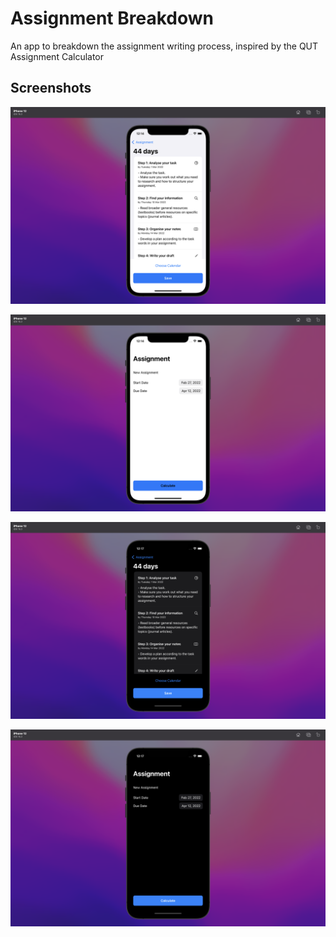 #  Assignment Breakdown

An app to breakdown the assignment writing process, inspired by the QUT Assignment Calculator

## Screenshots

![screenshot_1](./screenshots/screenshot_1.png)

![screenshot_2](./screenshots/screenshot_2.png)

![screenshot_3](./screenshots/screenshot_3.png)

![screenshot_4](./screenshots/screenshot_4.png)
